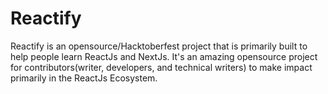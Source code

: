 # Reactify
Reactify is an opensource/Hacktoberfest project that is primarily built to help people learn ReactJs and NextJs. It's an amazing opensource project for contributors(writer, developers, and technical writers) to make impact primarily in the ReactJs Ecosystem.
